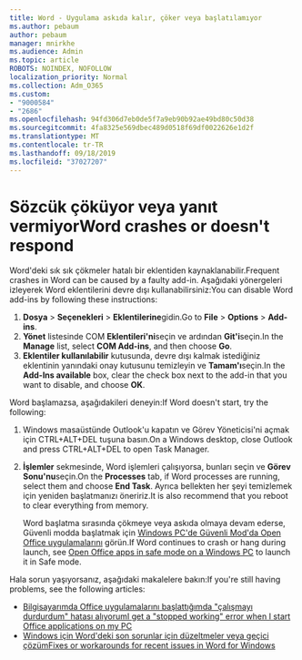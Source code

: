 ```yaml
---
title: Word - Uygulama askıda kalır, çöker veya başlatılamıyor
ms.author: pebaum
author: pebaum
manager: mnirkhe
ms.audience: Admin
ms.topic: article
ROBOTS: NOINDEX, NOFOLLOW
localization_priority: Normal
ms.collection: Adm_O365
ms.custom:
- "9000584"
- "2686"
ms.openlocfilehash: 94fd306d7eb0de5f7a9eb90b92ae49bd80c50d38
ms.sourcegitcommit: 4fa8325e569dbec489d0518f69df0022626e1d2f
ms.translationtype: MT
ms.contentlocale: tr-TR
ms.lasthandoff: 09/18/2019
ms.locfileid: "37027207"
---
```

# <a name="word-crashes-or-doesnt-respond"></a><span data-ttu-id="5d668-102">Sözcük çöküyor veya yanıt vermiyor</span><span class="sxs-lookup"><span data-stu-id="5d668-102">Word crashes or doesn't respond</span></span>

<span data-ttu-id="5d668-103">Word'deki sık sık çökmeler hatalı bir eklentiden kaynaklanabilir.</span><span class="sxs-lookup"><span data-stu-id="5d668-103">Frequent crashes in Word can be caused by a faulty add-in.</span></span> <span data-ttu-id="5d668-104">Aşağıdaki yönergeleri izleyerek Word eklentilerini devre dışı kullanabilirsiniz:</span><span class="sxs-lookup"><span data-stu-id="5d668-104">You can disable Word add-ins by following these instructions:</span></span>

1. <span data-ttu-id="5d668-105">**Dosya** > **Seçenekleri** > **Eklentilerine**gidin.</span><span class="sxs-lookup"><span data-stu-id="5d668-105">Go to **File** > **Options** > **Add-ins**.</span></span>
2. <span data-ttu-id="5d668-106">**Yönet** listesinde COM **Eklentileri'ni**seçin ve ardından **Git'i**seçin.</span><span class="sxs-lookup"><span data-stu-id="5d668-106">In the **Manage** list, select **COM Add-ins**, and then choose **Go**.</span></span>
3. <span data-ttu-id="5d668-107">**Eklentiler kullanılabilir** kutusunda, devre dışı kalmak istediğiniz eklentinin yanındaki onay kutusunu temizleyin ve **Tamam'ı**seçin.</span><span class="sxs-lookup"><span data-stu-id="5d668-107">In the **Add-Ins available** box, clear the check box next to the add-in that you want to disable, and choose **OK**.</span></span>

<span data-ttu-id="5d668-108">Word başlamazsa, aşağıdakileri deneyin:</span><span class="sxs-lookup"><span data-stu-id="5d668-108">If Word doesn't start, try the following:</span></span>

1.   <span data-ttu-id="5d668-109">Windows masaüstünde Outlook'u kapatın ve Görev Yöneticisi'ni açmak için CTRL+ALT+DEL tuşuna basın.</span><span class="sxs-lookup"><span data-stu-id="5d668-109">On a Windows desktop, close Outlook and press CTRL+ALT+DEL to open Task Manager.</span></span> 
2. <span data-ttu-id="5d668-110">**İşlemler** sekmesinde, Word işlemleri çalışıyorsa, bunları seçin ve **Görev Sonu'nu**seçin.</span><span class="sxs-lookup"><span data-stu-id="5d668-110">On the **Processes** tab, if Word processes are running, select them and choose **End Task**.</span></span> <span data-ttu-id="5d668-111">Ayrıca bellekten her şeyi temizlemek için yeniden başlatmanızı öneririz.</span><span class="sxs-lookup"><span data-stu-id="5d668-111">It is also recommend that you reboot to clear everything from memory.</span></span>

    <span data-ttu-id="5d668-112">Word başlatma sırasında çökmeye veya askıda olmaya devam ederse, Güvenli modda başlatmak için [Windows PC'de Güvenli Mod'da Open Office uygulamalarını](https://support.office.com/en-us/article/Open-Office-apps-in-safe-mode-on-a-Windows-PC-dedf944a-5f4b-4afb-a453-528af4f7ac72) görün.</span><span class="sxs-lookup"><span data-stu-id="5d668-112">If Word continues to crash or hang during launch, see [Open Office apps in safe mode on a Windows PC](https://support.office.com/en-us/article/Open-Office-apps-in-safe-mode-on-a-Windows-PC-dedf944a-5f4b-4afb-a453-528af4f7ac72) to launch it in Safe mode.</span></span>

<span data-ttu-id="5d668-113">Hala sorun yaşıyorsanız, aşağıdaki makalelere bakın:</span><span class="sxs-lookup"><span data-stu-id="5d668-113">If you're still having problems, see the following articles:</span></span> 
- [<span data-ttu-id="5d668-114">Bilgisayarımda Office uygulamalarını başlattığımda "çalışmayı durdurdum" hatası alıyorum</span><span class="sxs-lookup"><span data-stu-id="5d668-114">I get a "stopped working" error when I start Office applications on my PC</span></span>](https://support.office.com/article/52bd7985-4e99-4a35-84c8-2d9b8301a2fa)
- [<span data-ttu-id="5d668-115">Windows için Word'deki son sorunlar için düzeltmeler veya geçici çözüm</span><span class="sxs-lookup"><span data-stu-id="5d668-115">Fixes or workarounds for recent issues in Word for Windows</span></span>](https://support.office.com/article/bf6bf17c-2807-4871-83ce-e337ae8f0b86)